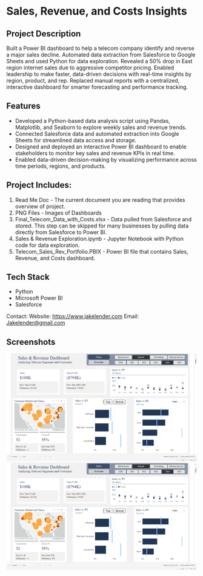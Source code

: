 # Sales, Revenue, and Costs Insights

## Project Description
Built a Power BI dashboard to help a telecom company identify and reverse a major sales decline. Automated data extraction from Salesforce to Google Sheets and used Python for data exploration. Revealed a 50% drop in East region internet sales due to aggressive competitor pricing. Enabled leadership to make faster, data-driven decisions with real-time insights by region, product, and rep. Replaced manual reports with a centralized, interactive dashboard for smarter forecasting and performance tracking.

## Features
- Developed a Python-based data analysis script using Pandas, Matplotlib, and Seaborn to explore weekly sales and revenue trends.
- Connected Salesforce data and automated extraction into Google Sheets for streamlined data access and storage.
- Designed and deployed an interactive Power BI dashboard to enable stakeholders to monitor key sales and revenue KPIs in real time.
- Enabled data-driven decision-making by visualizing performance across time periods, regions, and products.

## Project Includes:
1. Read Me Doc - The current document you are reading that provides overview of project.
2. PNG Files - Images of Dashboards
3. Final_Telecom_Data_with_Costs.xlsx - Data pulled from Salesforce and stored. This step can be skipped for many businesses by pulling data directly from Salesforce to Power BI.
4. Sales & Revenue Exploration.ipynb - Jupyter Notebook with Python code for data exploration.
5. Telecom_Sales_Rev_Portfolio.PBIX - Power BI file that contains Sales, Revenue, and Costs dashboard.

## Tech Stack
- Python
- Microsoft Power BI
- Salesforce

Contact: 
Website: https://www.jakelender.com
Email: Jakelender@gmail.com

## Screenshots
![alt text](https://github.com/JacobLender/Sales_Rev_Costs/blob/9d9b7f3d0752227786c25f5aca0978481e8039dc/BLog_2_BusinessIsGreat.png)
![alt text](https://github.com/JacobLender/Sales_Rev_Costs/blob/9d9b7f3d0752227786c25f5aca0978481e8039dc/BLog_2_BusinessIsGreat.png)


